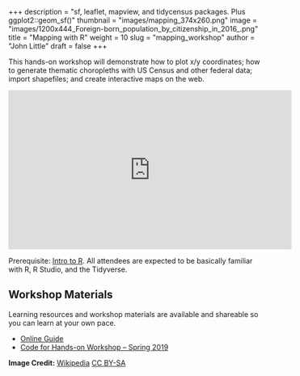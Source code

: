 +++
description = "sf, leaflet, mapview, and tidycensus packages. Plus ggplot2::geom_sf()"
thumbnail = "images/mapping_374x260.png"
image = "images/1200x444_Foreign-born_population_by_citizenship_in_2016_.png"
title = "Mapping with R"
weight = 10
slug = "mapping_workshop"
author = "John Little"
draft = false
+++

<!-- Image Credit  https://en.wikipedia.org/wiki/File:Foreign-born_population_by_citizenship_in_2016_.png  -->
This hands-on workshop will demonstrate how to plot x/y coordinates; how to generate thematic choropleths with US Census and other federal data; import shapefiles; and create interactive maps on the web.

<iframe width="560" height="315" src="https://www.youtube.com/embed/np38vEHSxLU" frameborder="0" allow="accelerometer; autoplay; encrypted-media; gyroscope; picture-in-picture" allowfullscreen></iframe>

Prerequisite:  [Intro to R](/portfolio/intro2r_workshop/). All attendees are expected to be basically familiar with R, R Studio, and the Tidyverse. 

<!-- <a href="https://duke.libcal.com/event/6097351" class="button big">Register</a> Feb. 12, 2020 - **Mapping with R**

- <a href="https://duke.libcal.com/event/6104281" class="button big">Register</a> Feb 19, 2020 - **Spatial Analysis with R**  

- <a href="https://duke.libcal.com/event/6097134" class="button big">Register</a> Feb 20, 2020 - **Spatial Analysis with R and Python (Showcase)**  -->

## Workshop Materials

Learning resources and workshop materials are available and shareable so you can learn at your own pace. 

- [Online Guide](https://map-rfun.library.duke.edu/)
- [Code for Hands-on Workshop – Spring 2019](https://github.com/libjohn/map-spring2019)

**Image Credit:**  [Wikipedia](https://en.wikipedia.org/wiki/File:Foreign-born_population_by_citizenship_in_2016_.png)  [CC BY-SA](https://creativecommons.org/licenses/by-sa/4.0/deed.en)
